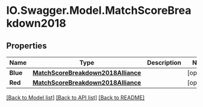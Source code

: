 # IO.Swagger.Model.MatchScoreBreakdown2018
## Properties

Name | Type | Description | Notes
------------ | ------------- | ------------- | -------------
**Blue** | [**MatchScoreBreakdown2018Alliance**](MatchScoreBreakdown2018Alliance.md) |  | [optional] 
**Red** | [**MatchScoreBreakdown2018Alliance**](MatchScoreBreakdown2018Alliance.md) |  | [optional] 

[[Back to Model list]](../README.md#documentation-for-models) [[Back to API list]](../README.md#documentation-for-api-endpoints) [[Back to README]](../README.md)

